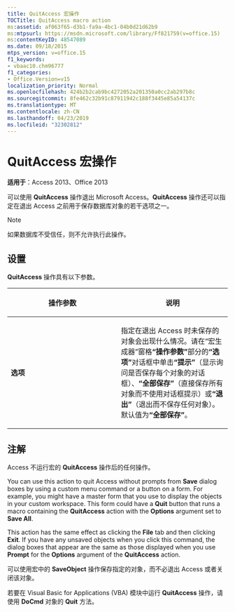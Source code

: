 ```yaml
---
title: QuitAccess 宏操作
TOCTitle: QuitAccess macro action
ms:assetid: af063f65-d3b1-fa9a-4bc1-04b0d21d62b9
ms:mtpsurl: https://msdn.microsoft.com/library/Ff821759(v=office.15)
ms:contentKeyID: 48547089
ms.date: 09/18/2015
mtps_version: v=office.15
f1_keywords:
- vbaac10.chm96777
f1_categories:
- Office.Version=v15
localization_priority: Normal
ms.openlocfilehash: 424b2b2cab9bc4272052a201350a0cc2ab297b8c
ms.sourcegitcommit: 8fe462c32b91c87911942c188f3445e85a54137c
ms.translationtype: MT
ms.contentlocale: zh-CN
ms.lasthandoff: 04/23/2019
ms.locfileid: "32302812"
---
```

# <a name="quitaccess-macro-action"></a>QuitAccess 宏操作

**适用于**：Access 2013、Office 2013

可以使用 **QuitAccess** 操作退出 Microsoft Access。**QuitAccess** 操作还可以指定在退出 Access 之前用于保存数据库对象的若干选项之一。

> [!NOTE]
> 如果数据库不受信任，则不允许执行此操作。 

## <a name="setting"></a>设置

**QuitAccess** 操作具有以下参数。

<table>
<colgroup>
<col style="width: 50%" />
<col style="width: 50%" />
</colgroup>
<thead>
<tr class="header">
<th><p>操作参数</p></th>
<th><p>说明</p></th>
</tr>
</thead>
<tbody>
<tr class="odd">
<td><p><strong>选项</strong></p></td>
<td><p>指定在退出 Access 时未保存的对象会出现什么情况。请在“宏生成器”窗格<strong>“操作参数”</strong>部分的<strong>“选项”</strong>对话框中单击<strong>“提示”</strong>（显示询问是否保存每个对象的对话框）、<strong>“全部保存”</strong>（直接保存所有对象而不使用对话框提示）或<strong>“退出”</strong>（退出而不保存任何对象）。默认值为<strong>“全部保存”</strong>。</p></td>
</tr>
</tbody>
</table>


## <a name="remarks"></a>注解

Access 不运行宏的 **QuitAccess** 操作后的任何操作。

You can use this action to quit Access without prompts from **Save** dialog boxes by using a custom menu command or a button on a form. For example, you might have a master form that you use to display the objects in your custom workspace. This form could have a **Quit** button that runs a macro containing the **QuitAccess** action with the **Options** argument set to **Save All**.

This action has the same effect as clicking the **File** tab and then clicking **Exit**. If you have any unsaved objects when you click this command, the dialog boxes that appear are the same as those displayed when you use **Prompt** for the **Options** argument of the **QuitAccess** action.

可以使用宏中的 **SaveObject** 操作保存指定的对象，而不必退出 Access 或者关闭该对象。

若要在 Visual Basic for Applications (VBA) 模块中运行 **QuitAccess** 操作，请使用 **DoCmd** 对象的 **Quit** 方法。

